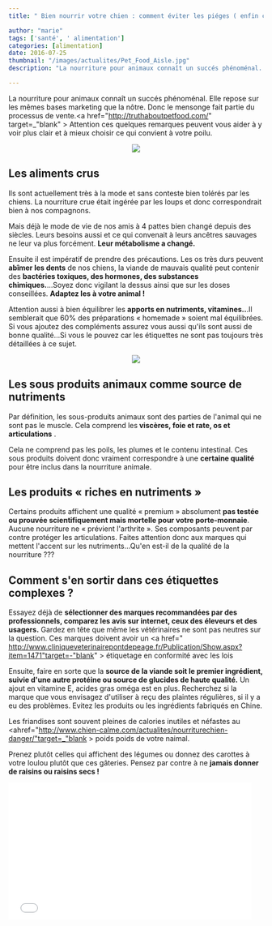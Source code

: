 ```yaml
---
title: " Bien nourrir votre chien : comment éviter les piéges ( enfin certains ) "

author: "marie"
tags: ['santé', ' alimentation']
categories: [alimentation]
date: 2016-07-25
thumbnail: "/images/actualites/Pet_Food_Aisle.jpg"
description: "La nourriture pour animaux connaît un succés phénoménal. Elle repose sur les mêmes bases marketing que la nôtre. Donc le mensonge fait partie du processus de vente. "

---
```



La nourriture pour animaux connaît un succés phénoménal. Elle repose sur les mêmes bases marketing que la nôtre. Donc le mensonge fait partie du processus de vente.<a href="http://truthaboutpetfood.com/" target=_"blank" > Attention </a> ces quelques remarques peuvent vous aider à y voir plus clair et à mieux choisir ce qui convient à votre poilu.




<p align="center"><img src="/images/actualites/analytique-orijen.jpg"class="img-responsive"></p>





<h2> Les aliments crus </h2>

Ils sont actuellement très à la mode et sans conteste bien tolérés par les chiens. La nourriture crue était ingérée par les loups et donc correspondrait bien à nos compagnons.

 Mais déjà le mode de vie de nos amis à 4 pattes bien changé depuis des siècles. Leurs besoins aussi et ce qui convenait à leurs ancêtres sauvages ne leur va plus forcément. <b>Leur métabolisme a changé.</b>

Ensuite il est impératif de prendre des précautions. Les os très durs peuvent <b>abîmer les dents</b> de nos chiens, la viande de mauvais qualité peut contenir des <b>bactéries toxiques, des hormones, des substances chimiques.</b>...Soyez donc vigilant la dessus ainsi que sur les doses conseillées. <b>Adaptez les à votre animal !</b>

Attention aussi à bien équilibrer les <b>apports en nutriments, vitamines..</b>.Il semblerait que 60% des préparations « homemade » soient mal équilibrées. Si vous ajoutez des compléments assurez vous aussi qu'ils sont aussi de bonne qualité...Si vous le pouvez car les étiquettes ne sont pas toujours très détaillées à ce sujet.

<p align="center"><img src="/images/actualites/crue-viande.jpg"class="img-responsive"></p>


## Les sous produits animaux comme source de nutriments ##

Par définition, les sous-produits animaux sont des parties de l'animal qui ne sont pas le muscle. Cela comprend les<b> viscères, foie et rate,  os et  articulations</b>
.

Cela ne comprend pas les poils, les plumes et le contenu intestinal. Ces sous produits doivent donc vraiment correspondre à une <b>certaine qualité </b>pour être inclus dans la nourriture animale.




## Les produits « riches en nutriments »  ##

Certains produits affichent une qualité « premium » absolument <b>pas testée ou prouvée scientifiquement mais mortelle pour votre porte-monnaie</b>. Aucune nourriture ne « prévient l'arthrite ». Ses composants peuvent par contre protéger les articulations. Faites attention donc aux marques qui mettent l'accent sur les nutriments...Qu'en est-il de la qualité de la nourriture ???



## Comment s'en sortir dans ces étiquettes complexes ? ##

Essayez déjà de <b>sélectionner des marques recommandées par des professionnels, comparez les avis sur internet, ceux des éleveurs et des usagers.</b> Gardez en tête que même les vétérinaires ne sont pas neutres sur la question.
Ces marques doivent avoir un <a href=" http://www.cliniqueveterinairepontdepeage.fr/Publication/Show.aspx?item=1471"target=-"blank" > étiquetage </a>  en conformité avec les lois

Ensuite, faire en sorte que la <b>source de la viande soit le premier ingrédient, suivie d'une autre protéine ou source de glucides de haute qualité.</b> Un ajout en vitamine E,  acides gras oméga est en plus. Recherchez si  la marque que vous envisagez d'utiliser à reçu des plaintes régulières, si il y a eu des problèmes. Evitez les produits ou les ingrédients fabriqués en Chine.

Les friandises sont souvent pleines de calories inutiles et néfastes au <ahref="http://www.chien-calme.com/actualites/nourriturechien-danger/"target=_"blank > poids </a> poids de votre naimal.


Prenez plutôt celles qui affichent des légumes ou donnez des carottes à votre loulou plutôt que ces gâteries. Pensez par contre à ne <b>jamais donner de raisins ou raisins secs !</b>



<iframe src="//giphy.com/embed/KEUvbsHJP62R2" width="480" height="270" frameBorder="0" class="giphy-embed" allowFullScreen></iframe><p><a href="http://giphy.com/gifs/black-and-white-dog-angry-KEUvbsHJP62R2"></p>

